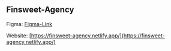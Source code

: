 ## Finsweet-Agency

Figma: [Figma-Link](https://www.figma.com/file/2xhC6FB3ljxjV4khYmtsU2/Agency-website-Template-%28Community%29?node-id=0:1&t=CQz6KtGx6IIUuenN-0)

Website:  [https://finsweet-agency.netlify.app/](https://finsweet-agency.netlify.app/)
